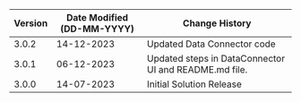 | **Version** | **Date Modified (DD-MM-YYYY)** | **Change History**                          |
|-------------|--------------------------------|---------------------------------------------|
| 3.0.2       |     14-12-2023                 | Updated Data Connector code                      |
| 3.0.1       |     06-12-2023                 | Updated steps in DataConnector UI and README.md file.                     |
| 3.0.0       |     14-07-2023                 | Initial Solution Release                     |
